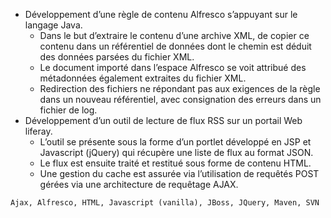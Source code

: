 - Développement d’une règle de contenu Alfresco s’appuyant sur le langage Java.
  - Dans le but d’extraire le contenu d’une archive XML, de copier ce contenu dans un référentiel de données dont le chemin est déduit des données parsées du fichier XML.
  - Le document importé dans l’espace Alfresco se voit attribué des métadonnées également extraites du fichier XML.
  - Redirection des fichiers ne répondant pas aux exigences de la règle dans un nouveau référentiel, avec consignation des erreurs dans un fichier de log.
- Développement d’un outil de lecture de flux RSS sur un portail Web liferay.
  - L’outil se présente sous la forme d’un portlet développé en JSP et Javascript (jQuery) qui récupère une liste de flux au format JSON.
  - Le flux est ensuite traité et restitué sous forme de contenu HTML.
  - Une gestion du cache est assurée via l’utilisation de requêtés POST gérées via une architecture de requêtage AJAX.

``Ajax, Alfresco, HTML, Javascript (vanilla), JBoss, JQuery, Maven, SVN``

